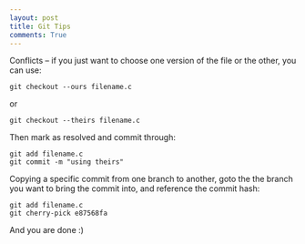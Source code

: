 ```yaml
---
layout: post
title: Git Tips
comments: True
---
```


Conflicts – if you just want to choose one version of the file or the other, you can use:

<pre><code class="language-bash">git checkout --ours filename.c
</code></pre>
or
<pre><code class="language-bash">git checkout --theirs filename.c
</code></pre>

Then mark as resolved and commit through:
<pre><code class="language-bash">git add filename.c
git commit -m "using theirs"
</code></pre>

Copying a specific commit from one branch to another, goto the the branch you want to bring the commit into, and reference the commit hash:
<pre><code class="language-bash">git add filename.c
git cherry-pick e87568fa
</code></pre>

And you are done :)